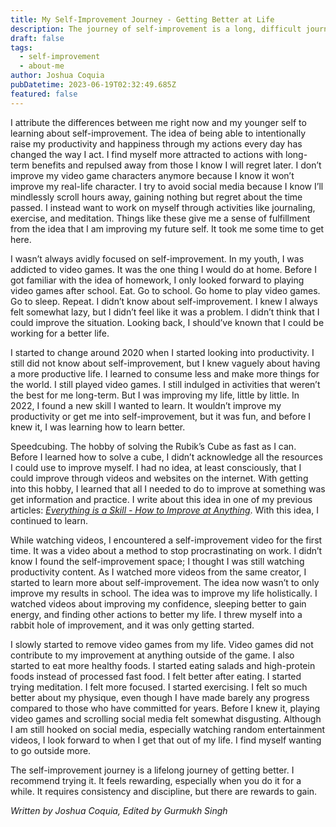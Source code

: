 ```yaml
---
title: My Self-Improvement Journey - Getting Better at Life
description: The journey of self-improvement is a long, difficult journey, but it is extremely rewarding.
draft: false
tags:
  - self-improvement
  - about-me
author: Joshua Coquia
pubDatetime: 2023-06-19T02:32:49.685Z
featured: false
---
```


I attribute the differences between me right now and my younger self to learning about self-improvement. The idea of being able to intentionally raise my productivity and happiness through my actions every day has changed the way I act. I find myself more attracted to actions with long-term benefits and repulsed away from those I know I will regret later. I don’t improve my video game characters anymore because I know it won’t improve my real-life character. I try to avoid social media because I know I’ll mindlessly scroll hours away, gaining nothing but regret about the time passed. I instead want to work on myself through activities like journaling, exercise, and meditation. Things like these give me a sense of fulfillment from the idea that I am improving my future self. It took me some time to get here.

I wasn’t always avidly focused on self-improvement. In my youth, I was addicted to video games. It was the one thing I would do at home. Before I got familiar with the idea of homework, I only looked forward to playing video games after school. Eat. Go to school. Go home to play video games. Go to sleep. Repeat. I didn’t know about self-improvement. I knew I always felt somewhat lazy, but I didn’t feel like it was a problem. I didn’t think that I could improve the situation. Looking back, I should’ve known that I could be working for a better life.

I started to change around 2020 when I started looking into productivity. I still did not know about self-improvement, but I knew vaguely about having a more productive life. I learned to consume less and make more things for the world. I still played video games. I still indulged in activities that weren’t the best for me long-term. But I was improving my life, little by little. In 2022, I found a new skill I wanted to learn. It wouldn’t improve my productivity or get me into self-improvement, but it was fun, and before I knew it, I was learning how to learn better.

Speedcubing. The hobby of solving the Rubik’s Cube as fast as I can. Before I learned how to solve a cube, I didn’t acknowledge all the resources I could use to improve myself. I had no idea, at least consciously, that I could improve through videos and websites on the internet. With getting into this hobby, I learned that all I needed to do to improve at something was get information and practice. I write about this idea in one of my previous articles: _[Everything is a Skill - How to Improve at Anything](/articles/everything-is-a-skill-how-to-improve-at-anything/)_. With this idea, I continued to learn.

While watching videos, I encountered a self-improvement video for the first time. It was a video about a method to stop procrastinating on work. I didn’t know I found the self-improvement space; I thought I was still watching productivity content. As I watched more videos from the same creator, I started to learn more about self-improvement. The idea now wasn’t to only improve my results in school. The idea was to improve my life holistically. I watched videos about improving my confidence, sleeping better to gain energy, and finding other actions to better my life. I threw myself into a rabbit hole of improvement, and it was only getting started.

I slowly started to remove video games from my life. Video games did not contribute to my improvement at anything outside of the game. I also started to eat more healthy foods. I started eating salads and high-protein foods instead of processed fast food. I felt better after eating. I started trying meditation. I felt more focused. I started exercising. I felt so much better about my physique, even though I have made barely any progress compared to those who have committed for years. Before I knew it, playing video games and scrolling social media felt somewhat disgusting. Although I am still hooked on social media, especially watching random entertainment videos, I look forward to when I get that out of my life. I find myself wanting to go outside more.

The self-improvement journey is a lifelong journey of getting better. I recommend trying it. It feels rewarding, especially when you do it for a while. It requires consistency and discipline, but there are rewards to gain.

_Written by Joshua Coquia, Edited by Gurmukh Singh_
